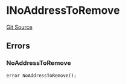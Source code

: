 # INoAddressToRemove
[Git Source](https://github.com/thrackle-io/tron/blob/d0e19eee889b51e6e21299e25b4ddf10ffd75bd7/src/common/IErrors.sol)


## Errors
### NoAddressToRemove

```solidity
error NoAddressToRemove();
```

